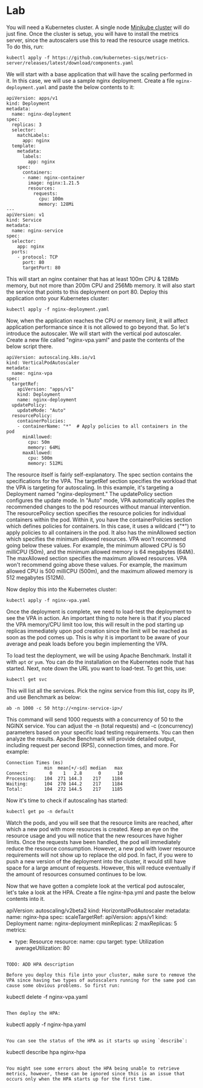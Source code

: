 # Lab

You will need a Kubernetes cluster. A single node [Minikube cluster](https://minikube.sigs.k8s.io/docs/start/) will do just fine. Once the cluster is setup, you will have to install the metrics server, since the autoscalers use this to read the resource usage metrics. To do this, run:

```
kubectl apply -f https://github.com/kubernetes-sigs/metrics-server/releases/latest/download/components.yaml
```

We will start with a base application that will have the scaling performed in it. In this case, we will use a sample nginx deployment. Create a file `nginx-deployment.yaml` and paste the below contents to it:



```
apiVersion: apps/v1
kind: Deployment
metadata:
  name: nginx-deployment
spec:
  replicas: 3
  selector:
    matchLabels:
      app: nginx
  template:
    metadata:
      labels:
        app: nginx
    spec:
      containers:
      - name: nginx-container
        image: nginx:1.21.5
        resources:
          requests:
            cpu: 100m
            memory: 128Mi
---
apiVersion: v1
kind: Service
metadata:
  name: nginx-service
spec:
  selector:
    app: nginx
  ports:
    - protocol: TCP
      port: 80
      targetPort: 80
```

This will start an nginx container that has at least 100m CPU & 128Mb memory, but not more than 200m CPU and 256Mb memory. It will also start the service that points to this deployment on port 80. Deploy this application onto your Kubernetes cluster:

```
kubectl apply -f nginx-deployment.yaml
```

Now, when the application reaches the CPU or memory limit, it will affect application performance since it is not allowed to go beyond that. So let's introduce the autoscaler. We will start with the vertical pod autoscaler. Create a new file called "nginx-vpa.yaml" and paste the contents of the below script there.

```
apiVersion: autoscaling.k8s.io/v1
kind: VerticalPodAutoscaler
metadata:
  name: nginx-vpa
spec:
  targetRef:
    apiVersion: "apps/v1"
    kind: Deployment
    name: nginx-deployment
  updatePolicy:
    updateMode: "Auto"
  resourcePolicy:
    containerPolicies:
    - containerName: "*"  # Apply policies to all containers in the pod
      minAllowed:
        cpu: 50m
        memory: 64Mi
      maxAllowed:
        cpu: 500m
        memory: 512Mi
```

The resource itself is fairly self-explanatory. The spec section contains the specifications for the VPA. The targetRef section specifies the workload that the VPA is targeting for autoscaling. In this example, it's targeting a Deployment named "nginx-deployment." The updatePolicy section configures the update mode. In "Auto" mode, VPA automatically applies the recommended changes to the pod resources without manual intervention. The resourcePolicy section specifies the resource policies for individual containers within the pod. Within it, you have the containerPolicies section which defines policies for containers. In this case, it uses a wildcard ("*") to apply policies to all containers in the pod. It also has the minAllowed section which specifies the minimum allowed resources. VPA won't recommend going below these values. For example, the minimum allowed CPU is 50 milliCPU (50m), and the minimum allowed memory is 64 megabytes (64Mi). The maxAllowed section specifies the maximum allowed resources. VPA won't recommend going above these values. For example, the maximum allowed CPU is 500 milliCPU (500m), and the maximum allowed memory is 512 megabytes (512Mi).

Now deploy this into the Kubernetes cluster:

```
kubectl apply -f nginx-vpa.yaml
```

Once the deployment is complete, we need to load-test the deployment to see the VPA in action. An important thing to note here is that if you placed the VPA memory/CPU limit too low, this will result in the pod starting up replicas immediately upon pod creation since the limit will be reached as soon as the pod comes up. This is why it is important to be aware of your average and peak loads before you begin implementing the VPA.

To load test the deployment, we will be using Apache Benchmark. Install it with `apt` or `yum`. You can do the installation on the Kubernetes node that has started. Next, note down the URL you want to load-test. To get this, use:

```
kubectl get svc
```

This will list all the services. Pick the nginx service from this list, copy its IP, and use Benchmark as below:

```
ab -n 1000 -c 50 http://<nginx-service-ip>/
```

This command will send 1000 requests with a concurrency of 50 to the NGINX service. You can adjust the -n (total requests) and -c (concurrency) parameters based on your specific load testing requirements. You can then analyze the results. Apache Benchmark will provide detailed output, including request per second (RPS), connection times, and more. For example:

```
Connection Times (ms)
              min  mean[+/-sd] median   max
Connect:        0    1   2.8      0      10
Processing:   104  271 144.3    217    1184
Waiting:      104  270 144.2    217    1184
Total:        104  272 144.5    217    1185
```

Now it's time to check if autoscaling has started:

```
kubectl get po -n default
```

Watch the pods, and you will see that the resource limits are reached, after which a new pod with more resources is created. Keep an eye on the resource usage and you will notice that the new resources have higher limits. Once the requests have been handled, the pod will immediately reduce the resource consumption. However, a new pod with lower resource requirements will not show up to replace the old pod. In fact, if you were to push a new version of the deployment into the cluster, it would still have space for a large amount of requests. However, this will reduce eventually if the amount of resources consumed continues to be low.

Now that we have gotten a complete look at the vertical pod autoscaler, let's take a look at the HPA. Create a file nginx-hpa.yml and paste the below contents into it.

apiVersion: autoscaling/v2beta2
kind: HorizontalPodAutoscaler
metadata:
  name: nginx-hpa
spec:
  scaleTargetRef:
    apiVersion: apps/v1
    kind: Deployment
    name: nginx-deployment
  minReplicas: 2
  maxReplicas: 5
  metrics:
  - type: Resource
    resource:
      name: cpu
      target:
        type: Utilization
        averageUtilization: 80
```

TODO: ADD HPA description

Before you deploy this file into your cluster, make sure to remove the VPA since having two types of autoscalers running for the same pod can cause some obvious problems. So first run:

```
kubectl delete -f nginx-vpa.yaml
```

Then deploy the HPA:

```
kubectl apply -f nginx-hpa.yaml
```

You can see the status of the HPA as it starts up using `describe`:

```
kubectl describe hpa nginx-hpa
```

You might see some errors about the HPA being unable to retrieve metrics, however, these can be ignored since this is an issue that occurs only when the HPA starts up for the first time.